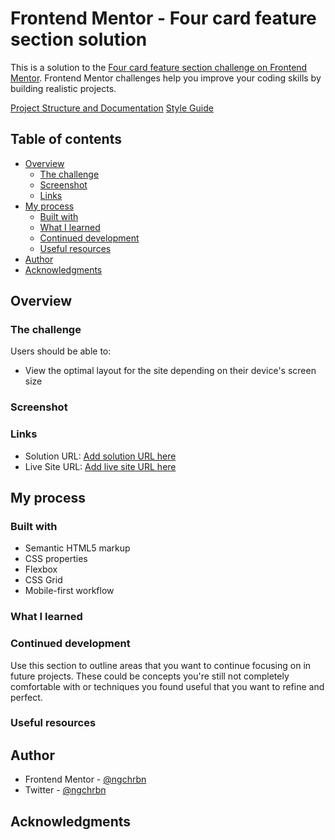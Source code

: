 # Frontend Mentor - Four card feature section solution

This is a solution to the [Four card feature section challenge on Frontend Mentor](https://www.frontendmentor.io/challenges/four-card-feature-section-weK1eFYK). Frontend Mentor challenges help you improve your coding skills by building realistic projects.

[Project Structure and Documentation](./STRUCTURE.md)
[Style Guide](./style-guide.md)

## Table of contents

- [Overview](#overview)
  - [The challenge](#the-challenge)
  - [Screenshot](#screenshot)
  - [Links](#links)
- [My process](#my-process)
  - [Built with](#built-with)
  - [What I learned](#what-i-learned)
  - [Continued development](#continued-development)
  - [Useful resources](#useful-resources)
- [Author](#author)
- [Acknowledgments](#acknowledgments)

## Overview

### The challenge

Users should be able to:

- View the optimal layout for the site depending on their device's screen size

### Screenshot

<!-- ![](./screenshot.jpg) -->

### Links

- Solution URL: [Add solution URL here](https://your-solution-url.com)
- Live Site URL: [Add live site URL here](https://your-live-site-url.com)

## My process

### Built with

- Semantic HTML5 markup
- CSS properties
- Flexbox
- CSS Grid
- Mobile-first workflow

### What I learned

### Continued development

Use this section to outline areas that you want to continue focusing on in future projects. These could be concepts you're still not completely comfortable with or techniques you found useful that you want to refine and perfect.

### Useful resources

## Author

- Frontend Mentor - [@ngchrbn](https://www.frontendmentor.io/profile/ngchrbn)
- Twitter - [@ngchrbn](https://www.twitter.com/ngchrbn)

## Acknowledgments
